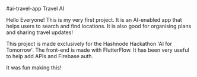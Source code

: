 #ai-travel-app
Travel AI

Hello Everyone! 
This is my very first project. It is an AI-enabled app that helps users to search and find locations.
It is also good for organising plans and sharing travel updates!

This project is made exclusively for the Hashnode Hackathon 'AI for Tomorrow'. The front-end is made with FlutterFlow. It has been very useful to help add APIs and Firebase auth.

It was fun making this!
